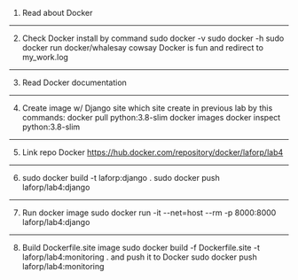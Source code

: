 1. Read about Docker
***
2. Check Docker install by command sudo docker -v sudo docker -h sudo docker run docker/whalesay cowsay Docker is fun and redirect to my_work.log
***
3. Read Docker documentation
***
4. Create image w/ Django site which site create in previous lab by this commands: docker pull python:3.8-slim docker images docker inspect python:3.8-slim
***
5. Link repo Docker https://hub.docker.com/repository/docker/laforp/lab4
***
6. sudo docker build -t laforp:django . sudo docker push laforp/lab4:django
***
7. Run docker image sudo docker run -it --net=host --rm -p 8000:8000 laforp/lab4:django
***
8. Build Dockerfile.site image sudo docker build -f Dockerfile.site -t laforp/lab4:monitoring . and push it to Docker sudo docker push laforp/lab4:monitoring
